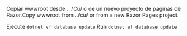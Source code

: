 <span data-ttu-id="9b0e1-101">Copiar wwwroot desde... /Cu/ o de un nuevo proyecto de páginas de Razor.</span><span class="sxs-lookup"><span data-stu-id="9b0e1-101">Copy wwwroot from ../cu/ or from a new Razor Pages project.</span></span>

<span data-ttu-id="9b0e1-102">Ejecute `dotnet ef database update`.</span><span class="sxs-lookup"><span data-stu-id="9b0e1-102">Run `dotnet ef database update`</span></span>